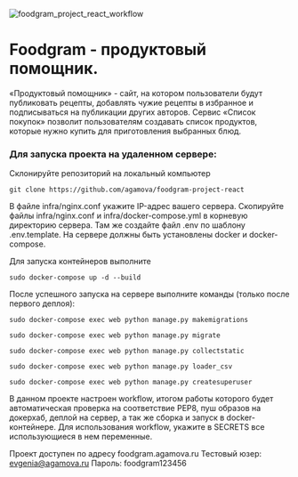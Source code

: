 
![foodgram_project_react_workflow](https://github.com/agamova/foodgram-project-react/workflows/main.yaml/badge.svg)

# Foodgram - продуктовый помощник.

«Продуктовый помощник» - сайт, на котором пользователи будут публиковать рецепты,
добавлять чужие рецепты в избранное и подписываться на публикации других авторов.
Сервис «Список покупок» позволит пользователям создавать список продуктов, 
которые нужно купить для приготовления выбранных блюд.

### Для запуска проекта на удаленном сервере:

Склонируйте репозиторий  на локальный компьютер

```
git clone https://github.com/agamova/foodgram-project-react
```

В файле infra/nginx.conf укажите IP-адрес вашего сервера. Скопируйте файлы 
infra/nginx.conf и infra/docker-compose.yml в корневую директорию сервера. Там 
же создайте файл .env по шаблону .env.template.
На сервере должны быть установлены docker и docker-compose.

Для запуска контейнеров выполните
```
sudo docker-compose up -d --build
```
После успешного запуска на сервере выполните команды (только после первого деплоя):
```
sudo docker-compose exec web python manage.py makemigrations
```
```
sudo docker-compose exec web python manage.py migrate
```
```
sudo docker-compose exec web python manage.py collectstatic
```
```
sudo docker-compose exec web python manage.py loader_csv
```
```
sudo docker-compose exec web python manage.py createsuperuser
```

В данном проекте настроен workflow, итогом работы которого будет автоматическая
проверка на соответствие PEP8, пуш образов на докерхаб, деплой на сервер, а 
так же сборка и запуск в docker-контейнере. Для использования workflow, укажите
в SECRETS все использующиеся в нем переменные.



Проект доступен по адресу foodgram.agamova.ru
Тестовый юзер: evgenia@agamova.ru
Пароль: foodgram123456
